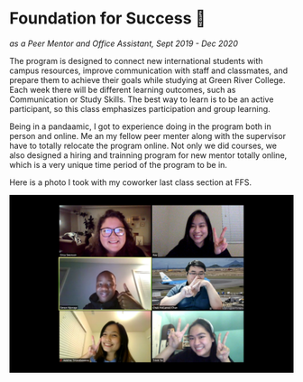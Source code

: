 # Foundation for Success 🐊
_as a Peer Mentor and Office Assistant, Sept 2019 - Dec 2020_

  The program is designed to connect new international students with campus resources, improve communication with staff and classmates,
and prepare them to achieve their goals while studying at Green River College. Each week there will be different learning outcomes, 
such as Communication or Study Skills. The best way to learn is to be an active participant, so this class emphasizes participation and group learning. 

  Being in a pandaamic, I got to experience doing in the program both in person and online. Me an my fellow peer menter along with the supervisor have to totally relocate the program online. 
Not only we did courses, we also designed a hiring and trainning program for new mentor totally online, which is a very unique time period of the program to be in. 

Here is a photo I took with my coworker last class section at FFS. 


![Last Class with FFS](123940022_3020821508018420_3697666242789813831_n.png)
